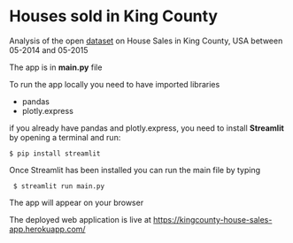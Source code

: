 # Houses sold in King County 
Analysis of the open [dataset](https://www.kaggle.com/datasets/harlfoxem/housesalesprediction) on House Sales in King County, USA between 05-2014 and 05-2015


The app is in **main.py** file

To run the app locally you need to have imported libraries
- pandas 
- plotly.express 

if you already have pandas and plotly.express, you need to install **Streamlit** by opening a terminal and run:

``` $ pip install streamlit ```

Once Streamlit has been installed you can run the main file by typing

```  $ streamlit run main.py ```

The app will appear on your browser 


The deployed web application is live at  <a href="https://kingcounty-house-sales-app.herokuapp.com/" target="_blank">https://kingcounty-house-sales-app.herokuapp.com/</a>
